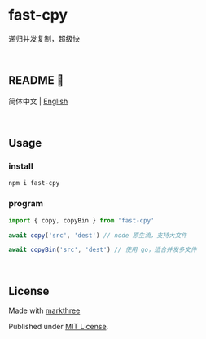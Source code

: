 # fast-cpy

递归并发复制，超级快

<br />

## README 🦉

简体中文 | [English](./README.md)

<br />

## Usage

### install

```shell
npm i fast-cpy
```

### program

```ts
import { copy, copyBin } from 'fast-cpy'

await copy('src', 'dest') // node 原生流，支持大文件

await copyBin('src', 'dest') // 使用 go，适合并发多文件
```

<br />

## License

Made with [markthree](https://github.com/markthree)

Published under [MIT License](./LICENSE).
